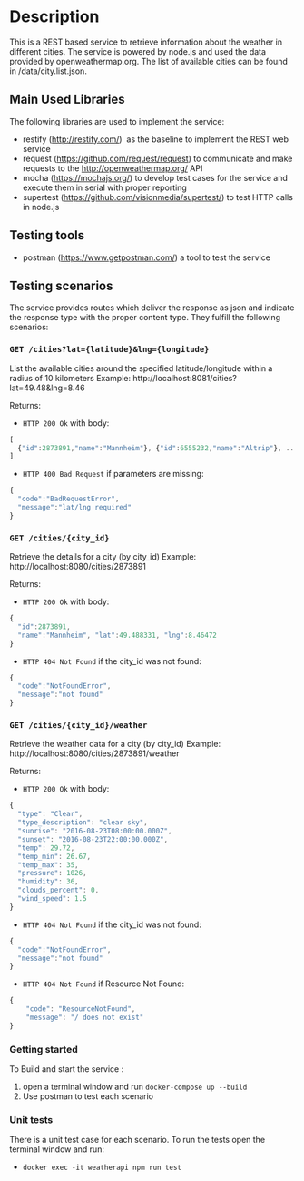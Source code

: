# Description
This is a REST based service to retrieve information about the weather in different cities. 
The service is powered by node.js and used the data provided by openweathermap.org. 
The list of available cities can be found in /data/city.list.json.

## Main Used Libraries
The following libraries are used to implement the service:
* restify (http://restify.com/) ­ as the baseline to implement the REST web service
* request (https://github.com/request/request) ­ to communicate and make requests to the http://openweathermap.org/ API
* mocha (https://mochajs.org/) to develop test cases for the service and execute them in serial with proper reporting
* supertest (https://github.com/visionmedia/supertest/)  to test HTTP calls in node.js

## Testing tools 
* postman (https://www.getpostman.com/) a tool to test the service


## Testing scenarios
The service provides routes which deliver the response as json and indicate the response type with the proper content type.
They fulfill the following scenarios:

### `GET /cities?lat={latitude}&lng={longitude}`
List the available cities around the specified latitude/longitude within a radius of 10 kilometers Example: http://localhost:8081/cities?lat=49.48&lng=8.46

Returns:
* `HTTP 200 Ok` with body:
```js
[
  {"id":2873891,"name":"Mannheim"}, {"id":6555232,"name":"Altrip"}, ...
]
```

* `HTTP 400 Bad Request` if parameters are missing:
```js
{
  "code":"BadRequestError",
  "message":"lat/lng required"	
}
```

### `GET /cities/{city_id}`
Retrieve the details for a city (by city_id) Example: http://localhost:8080/cities/2873891

Returns:
* `HTTP 200 Ok` with body:
```js
{
  "id":2873891,
  "name":"Mannheim", "lat":49.488331, "lng":8.46472
}
```

* `HTTP 404 Not Found` if the city_id was not found:
```js
{
  "code":"NotFoundError",
  "message":"not found"
}
```

### `GET /cities/{city_id}/weather`
Retrieve the weather data for a city (by city_id) Example: http://localhost:8080/cities/2873891/weather

Returns:

* `HTTP 200 Ok` with body:
```js
{
  "type": "Clear",
  "type_description": "clear sky",
  "sunrise": "2016-08-23T08:00:00.000Z",
  "sunset": "2016-08-23T22:00:00.000Z",
  "temp": 29.72,
  "temp_min": 26.67,
  "temp_max": 35,
  "pressure": 1026,
  "humidity": 36,
  "clouds_percent": 0,
  "wind_speed": 1.5
}
```
* `HTTP 404 Not Found` if the city_id was not found:
```js
{
  "code":"NotFoundError",
  "message":"not found"
}
```
* `HTTP 404 Not Found` if Resource Not Found:
```js
{
    "code": "ResourceNotFound",
    "message": "/ does not exist"
}
```
### Getting started
To Build and start the service :

1. open a terminal window and run `docker-compose up --build`
2. Use postman to test each scenario

### Unit tests
There is a unit test case for each scenario.
To run the tests open the terminal window and run:

* `docker exec -it weatherapi npm run test`
